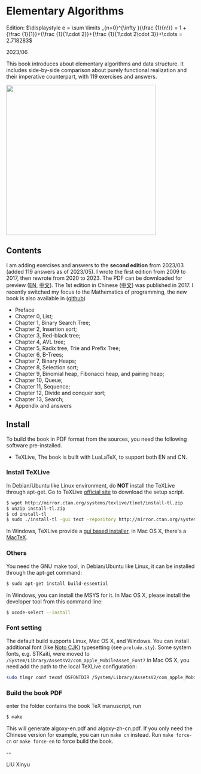Elementary Algorithms
====

Edition: $\displaystyle e = \sum \limits _{n=0}^{\infty }{\frac {1}{n!}} = 1 + {\frac {1}{1}}+{\frac {1}{1\cdot 2}}+{\frac {1}{1\cdot 2\cdot 3}}+\cdots = 2.718283$

2023/06

This book introduces about elementary algorithms and data structure. It includes side-by-side comparison about purely functional realization and their imperative counterpart, with 119 exercises and answers.

<img src="https://user-images.githubusercontent.com/332938/95418499-442e4b00-096a-11eb-81b9-496020aa5f10.jpg" width="400">

Contents
--------

I am adding exercises and answers to the **second edition** from 2023/03 (added 119 answers as of 2023/05). I wrote the first edition from 2009 to 2017, then rewrote from 2020 to 2023. The PDF can be downloaded for preview ([EN](https://github.com/liuxinyu95/AlgoXY/files/11901255/algoxy-en.pdf), [中文](https://github.com/liuxinyu95/AlgoXY/files/11901259/algoxy-zh-cn.pdf)). The 1st edition in Chinese ([中文](http://www.ituring.com.cn/book/1907)) was published in 2017. I recently switched my focus to the Mathematics of programming, the new book is also available in ([github](https://github.com/liuxinyu95/unplugged))


- Preface
- Chapter 0, List;
- Chapter 1, Binary Search Tree;
- Chapter 2, Insertion sort;
- Chapter 3, Red-black tree;
- Chapter 4, AVL tree;
- Chapter 5, Radix tree, Trie and Prefix Tree;
- Chapter 6, B-Trees;
- Chapter 7, Binary Heaps;
- Chapter 8, Selection sort;
- Chapter 9, Binomial heap, Fibonacci heap, and pairing heap;
- Chapter 10, Queue;
- Chapter 11, Sequence;
- Chapter 12, Divide and conquer sort;
- Chapter 13, Search;
- Appendix and answers

Install
--------

To build the book in PDF format from the sources, you need
the following software pre-installed.

- TeXLive, The book is built with LuaLaTeX, to support both EN and CN.

### Install TeXLive

In Debian/Ubuntu like Linux environment, do **NOT** install the TeXLive through apt-get. Go to TeXLive [official site](https://tug.org/texlive/) to download the setup script.

```bash
$ wget http://mirror.ctan.org/systems/texlive/tlnet/install-tl.zip
$ unzip install-tl.zip
$ cd install-tl
$ sudo ./install-tl -gui text -repository http://mirror.ctan.org/systems/texlive/tlnet
```

In Windows, TeXLive provide a [gui based installer](https://tug.org/texlive/), in Mac OS X, there's a [MacTeX](https://www.tug.org/mactex/).

### Others

You need the GNU make tool, in Debian/Ubuntu like Linux, it can be installed through the apt-get command:

```bash
$ sudo apt-get install build-essential
```

In Windows, you can install the MSYS for it. In Mac OS X, please install the developer tool from this command line:

```bash
$ xcode-select --install
```

### Font setting

The default build supports Linux, Mac OS X, and Windows. You can install additional font (like [Noto CJK](https://github.com/notofonts/noto-cjk/)) typesetting (see `prelude.sty`). Some system fonts, e.g. STKaiti, were moved to `/System/Library/AssetsV2/com_apple_MobileAsset_Font7` in Mac OS X, you need add the path to the local TeXLive configuration:

```bash
sudo tlmgr conf texmf OSFONTDIR /System/Library/AssetsV2/com_apple_MobileAsset_Font7
```

### Build the book PDF

enter the folder contains the book TeX manuscript, run

```bash
$ make
```

This will generate algoxy-en.pdf and algoxy-zh-cn.pdf. If you only need the Chinese version for example, you can run `make cn` instead. Run `make force-cn` or `make force-en` to force build the book.

--

LIU Xinyu
